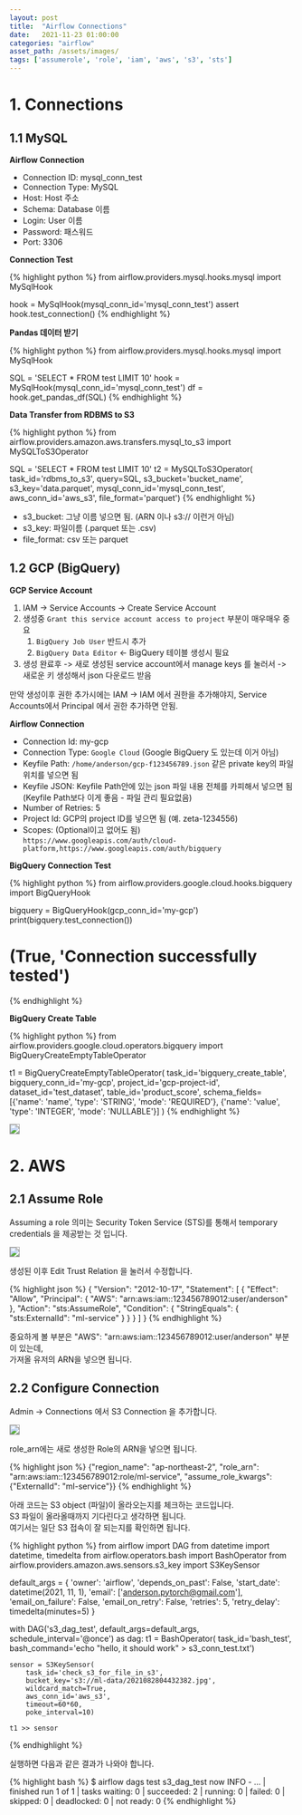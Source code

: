 ```yaml
---
layout: post 
title:  "Airflow Connections"
date:   2021-11-23 01:00:00 
categories: "airflow"
asset_path: /assets/images/ 
tags: ['assumerole', 'role', 'iam', 'aws', 's3', 'sts']
---
```



# 1. Connections

## 1.1 MySQL

**Airflow Connection**

- Connection ID: mysql_conn_test
- Connection Type: MySQL
- Host: Host 주소
- Schema: Database 이름
- Login: User 이름
- Password: 패스워드
- Port: 3306

**Connection Test**

{% highlight python %}
from airflow.providers.mysql.hooks.mysql import MySqlHook

hook = MySqlHook(mysql_conn_id='mysql_conn_test')
assert hook.test_connection()
{% endhighlight %}

**Pandas 데이터 받기**

{% highlight python %}
from airflow.providers.mysql.hooks.mysql import MySqlHook

SQL = 'SELECT * FROM test LIMIT 10'
hook = MySqlHook(mysql_conn_id='mysql_conn_test')
df = hook.get_pandas_df(SQL)
{% endhighlight %}

**Data Transfer from RDBMS to S3**

{% highlight python %}
from airflow.providers.amazon.aws.transfers.mysql_to_s3 import MySQLToS3Operator

SQL = 'SELECT * FROM test LIMIT 10'
t2 = MySQLToS3Operator(
    task_id='rdbms_to_s3',
    query=SQL,
    s3_bucket='bucket_name',
    s3_key='data.parquet',
    mysql_conn_id='mysql_conn_test',
    aws_conn_id='aws_s3',
    file_format='parquet')
{% endhighlight %}

 - s3_bucket: 그냥 이름 넣으면 됨. (ARN 이나 s3:// 이런거 아님)
 - s3_key: 파일이름 (.parquet 또는 .csv)
 - file_format: csv 또는 parquet

## 1.2 GCP (BigQuery)

**GCP Service Account**

1. IAM -> Service Accounts -> Create Service Account 
2. 생성중 `Grant this service account access to project` 부분이 매우매우 중요
   1. `BigQuery Job User` 반드시 추가
   2. `BigQuery Data Editor` <- BigQuery 테이블 생성시 필요
3. 생성 완료후 -> 새로 생성된 service account에서 manage keys 를 눌러서 -> 새로운 키 생성해서 json 다운로드 받음

만약 생성이후 권한 추가시에는 IAM -> IAM 에서 권한을 추가해야지, Service Accounts에서 Principal 에서 권한 추가하면 안됨. 


**Airflow Connection**

 - Connection Id: my-gcp
 - Connection Type: `Google Cloud` (Google BigQuery 도 있는데 이거 아님)
 - Keyfile Path: `/home/anderson/gcp-f123456789.json` 같은 private key의 파일 위치를 넣으면 됨
 - Keyfile JSON: Keyfile Path안에 있는 json 파일 내용 전체를 카피해서 넣으면 됨 (Keyfile Path보다 이게 좋음 - 파일 관리 필요없음)
 - Number of Retries: 5
 - Project Id: GCP의 project ID를 넣으면 됨 (예. zeta-1234556)
 - Scopes: (Optional이고 없어도 됨) `https://www.googleapis.com/auth/cloud-platform,https://www.googleapis.com/auth/bigquery`

**BigQuery Connection Test**

{% highlight python %}
from airflow.providers.google.cloud.hooks.bigquery import BigQueryHook

bigquery = BigQueryHook(gcp_conn_id='my-gcp')
print(bigquery.test_connection())
# (True, 'Connection successfully tested')
{% endhighlight %}


**BigQuery Create Table**

{% highlight python %}
from airflow.providers.google.cloud.operators.bigquery import BigQueryCreateEmptyTableOperator

t1 = BigQueryCreateEmptyTableOperator(
        task_id='bigquery_create_table',
        bigquery_conn_id='my-gcp',
        project_id='gcp-project-id',
        dataset_id='test_dataset',
        table_id='product_score',
        schema_fields=[{'name': 'name', 'type': 'STRING', 'mode': 'REQUIRED'},
                       {'name': 'value', 'type': 'INTEGER', 'mode': 'NULLABLE'}]
    )
{% endhighlight %}

<img src="{{ page.asset_path }}airflow_connection_01.png" class="center img-responsive img-rounded img-fluid" style="border:1px solid #aaa; max-width:800px;">

# 2. AWS

## 2.1 Assume Role

Assuming a role 의미는 Security Token Service (STS)를 통해서 temporary credentials 을 제공받는 것 입니다. <br>

<img src="{{ page.asset_path }}role_01.png" class="center img-responsive img-rounded img-fluid" style="border:1px solid #aaa; max-width:800px;">


생성된 이후 Edit Trust Relation 을 눌러서 수정합니다.

{% highlight json %} {
"Version": "2012-10-17",
"Statement": [
{
"Effect": "Allow",
"Principal": {
"AWS": "arn:aws:iam::123456789012:user/anderson"
},
"Action": "sts:AssumeRole",
"Condition": {
"StringEquals": {
"sts:ExternalId": "ml-service"
} } }
]
} {% endhighlight %}

중요하게 볼 부분은 "AWS": "arn:aws:iam::123456789012:user/anderson" 부분이 있는데, <br>
가져올 유저의 ARN을 넣으면 됩니다.

## 2.2 Configure Connection

Admin -> Connections 에서 S3 Connection 을 추가합니다.

<img src="{{ page.asset_path }}role_02.png" class="center img-responsive img-rounded img-fluid" style="border:1px solid #aaa; max-width:800px;">

role_arn에는 새로 생성한 Role의 ARN을 넣으면 됩니다.

{% highlight json %} {"region_name": "ap-northeast-2",
"role_arn": "arn:aws:iam::123456789012:role/ml-service",
"assume_role_kwargs": {"ExternalId": "ml-service"}} {% endhighlight %}

아래 코드는 S3 object (파일)이 올라오는지를 체크하는 코드입니다. <br>
S3 파일이 올라올때까지 기다린다고 생각하면 됩니다.<br>
여기서는 일단 S3 접속이 잘 되는지를 확인하면 됩니다.

{% highlight python %} from airflow import DAG from datetime import datetime, timedelta from airflow.operators.bash
import BashOperator from airflow.providers.amazon.aws.sensors.s3_key import S3KeySensor

default_args = {
'owner': 'airflow',
'depends_on_past': False,
'start_date': datetime(2021, 11, 1),
'email': ['anderson.pytorch@gmail.com'],
'email_on_failure': False,
'email_on_retry': False,
'retries': 5,
'retry_delay': timedelta(minutes=5)
}

with DAG('s3_dag_test', default_args=default_args, schedule_interval='@once') as dag:
t1 = BashOperator(
task_id='bash_test', bash_command='echo "hello, it should work" > s3_conn_test.txt')

    sensor = S3KeySensor(
        task_id='check_s3_for_file_in_s3',
        bucket_key='s3://ml-data/2021082804432382.jpg',
        wildcard_match=True,
        aws_conn_id='aws_s3',
        timeout=60*60,
        poke_interval=10)

    t1 >> sensor

{% endhighlight %}

실행하면 다음과 같은 결과가 나와야 합니다.

{% highlight bash %} 
$ airflow dags test s3_dag_test now 
INFO - ... | finished run 1 of 1 | tasks waiting: 0 | succeeded: 2 | running: 0 | failed: 0 | skipped: 0 | deadlocked: 0 | not ready: 0 
{% endhighlight %}

